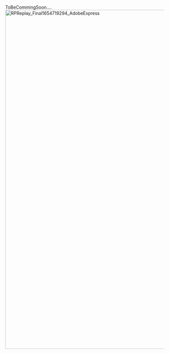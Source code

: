 ToBeCommingSoon....
 <img src="https://user-images.githubusercontent.com/104802586/172955039-be29b310-25c3-41bd-9586-1eb48ac2e599.gif"
          alt="RPReplay_Final1654719294_AdobeExpress" 
          width="1080">
